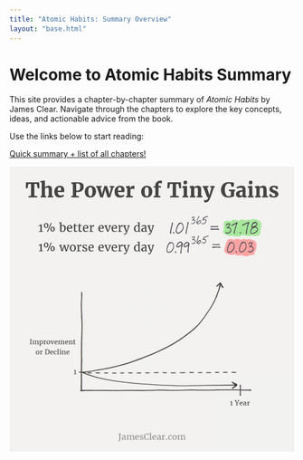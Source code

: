 ```yaml
---
title: "Atomic Habits: Summary Overview"
layout: "base.html"
---
```


# Welcome to Atomic Habits Summary

This site provides a chapter-by-chapter summary of *Atomic Habits* by James Clear. Navigate through the chapters to explore the key concepts, ideas, and actionable advice from the book.

Use the links below to start reading:

<!-- - [Chapter 1: The Surprising Power of Atomic Habits](/chapters/chapter_01/)
- [Chapter 2: Identity-Based Habits](/chapters/chapter_02/) -->

[Quick summary + list of all chapters!](./chapters/executive-summary)

![Atomic Habits Flowchart](./images/power_of_marginal_gains.jpg)
